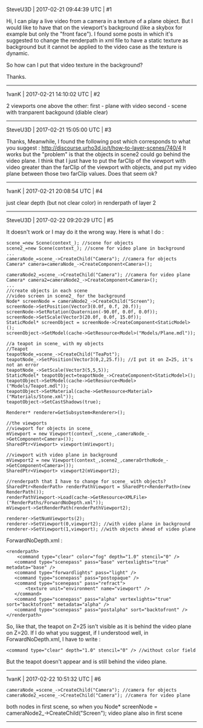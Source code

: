 SteveU3D | 2017-02-21 09:44:39 UTC | #1

Hi,
I can play a live video from a camera in a texture of a plane object. But I would like to have that on the viewport's background (like a skybox for example but only the "front face"). I found some posts in which it's suggested to change the renderpath in xml file to have a static texture as background but it cannot be applied to the video case as the texture is dynamic.

So how can I put that video texture in the background?

Thanks.

-------------------------

1vanK | 2017-02-21 14:10:02 UTC | #2

2 viewports one above the other:
first - plane with video
second - scene with tranparent backgound (diable clear)

-------------------------

SteveU3D | 2017-02-21 15:05:00 UTC | #3

Thanks,
Meanwhile, I found the following post which corresponds to what you suggest :
http://discourse.urho3d.io/t/how-to-layer-scenes/740/4
It works but the "problem" is that the objects in scene2 could go behind the video plane.
I think that I just have to put the farClip of the viewport with video greater than the farClip of the viewport with objects, and put my video plane between those two farClip values.
Does that seem ok?

-------------------------

1vanK | 2017-02-21 20:08:54 UTC | #4

just clear depth (but not clear color) in renderpath of layer 2

-------------------------

SteveU3D | 2017-02-22 09:20:29 UTC | #5

It doesn't work or I may do it the wrong way.
Here is what I do : 

    scene_=new Scene(context_); //scene for objects
    scene2_=new Scene(context_); //scene for video plane in background
    ...
    cameraNode_=scene_->CreateChild("Camera"); //camera for objects
    Camera* camera=cameraNode_->CreateComponent<Camera>();

    cameraNode2_=scene_->CreateChild("Camera"); //camera for video plane
    Camera* camera2=cameraNode2_->CreateComponent<Camera>();
    ...
    //create objects in each scene
    //video screen in scene2_ for the background
    Node* screenNode = cameraNode2_->CreateChild("Screen");
    screenNode->SetPosition(Vector3(0.0f, 0.f, 20.f));
    screenNode->SetRotation(Quaternion(-90.0f, 0.0f, 0.0f));
    screenNode->SetScale(Vector3(20.0f, 0.0f, 15.0f));
    StaticModel* screenObject = screenNode->CreateComponent<StaticModel>();
    screenObject->SetModel(cache->GetResource<Model>("Models/Plane.mdl"));

    //a teapot in scene_ with my objects
    //Teapot
    teapotNode_=scene_->CreateChild("TeaPot");
    teapotNode_->SetPosition(Vector3(0,2,25.f)); //I put it on Z=25, it's not an error
    teapotNode_->SetScale(Vector3(5,5,5));
    StaticModel* teapotObject=teapotNode_->CreateComponent<StaticModel>();
    teapotObject->SetModel(cache->GetResource<Model>("Models/Teapot.mdl"));
    teapotObject->SetMaterial(cache->GetResource<Material>("Materials/Stone.xml"));
    teapotObject->SetCastShadows(true);
    
    Renderer* renderer=GetSubsystem<Renderer>();

    //the viewports
    //viewport for objects in scene_
    mViewport = new Viewport(context_,scene_,cameraNode_->GetComponent<Camera>());
    SharedPtr<Viewport> viewport(mViewport);

    //viewport with video plane in background
    mViewport2 = new Viewport(context_,scene2_,cameraOrthoNode_->GetComponent<Camera>());
    SharedPtr<Viewport> viewport2(mViewport2);

    //renderpath that I have to change for scene_ with objects?
    SharedPtr<RenderPath> renderPathViewport = SharedPtr<RenderPath>(new RenderPath());
    renderPathViewport->Load(cache->GetResource<XMLFile>("RenderPaths/ForwardNoDepth.xml"));
    mViewport->SetRenderPath(renderPathViewport2);

    renderer->SetNumViewports(2);
    renderer->SetViewport(0,viewport2); //with video plane in background
    renderer->SetViewport(1,viewport); //with objects ahead of video plane

ForwardNoDepth.xml : 

    <renderpath>
        <command type="clear" color="fog" depth="1.0" stencil="0" />
       <command type="scenepass" pass="base" vertexlights="true" metadata="base" />
       <command type="forwardlights" pass="light" />
       <command type="scenepass" pass="postopaque" />
       <command type="scenepass" pass="refract">
           <texture unit="environment" name="viewport" />
       </command>
       <command type="scenepass" pass="alpha" vertexlights="true" sort="backtofront" metadata="alpha" />
       <command type="scenepass" pass="postalpha" sort="backtofront" />
    </renderpath> 

So, like that, the teapot on Z=25 isn't visible as it is behind the video plane on Z=20.
If I do what you suggest, if I understood well, in ForwardNoDepth.xml, I have to write : 

    <command type="clear" depth="1.0" stencil="0" /> //without color field

But the teapot doesn't appear and is still behind the video plane.

-------------------------

1vanK | 2017-02-22 10:51:32 UTC | #6

```
cameraNode_=scene_->CreateChild("Camera"); //camera for objects
cameraNode2_=scene_->CreateChild("Camera"); //camera for video plane
```
both nodes in first scene, so when you Node* screenNode = cameraNode2_->CreateChild("Screen");
video plane also in first scene

-------------------------

